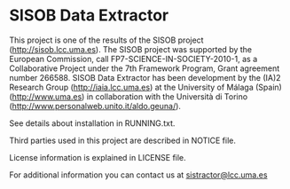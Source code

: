 SISOB Data Extractor
====================

This project is one of the results of the SISOB project (http://sisob.lcc.uma.es).
The SISOB project was supported by the European Commission, call FP7-SCIENCE-IN-SOCIETY-2010-1, 
as a Collaborative Project under the 7th Framework Program, Grant agreement 
number 266588. 
SISOB Data Extractor has been development by the (IA)2 Research Group (http://iaia.lcc.uma.es)
at the University of Málaga (Spain) (http://www.uma.es) in collaboration with the Università di 
Torino (http://www.personalweb.unito.it/aldo.geuna/).

See details about installation in RUNNING.txt. 

Third parties used in this project are described in NOTICE file.

License information is explained in LICENSE file.

For additional information you can contact us at sistractor@lcc.uma.es
